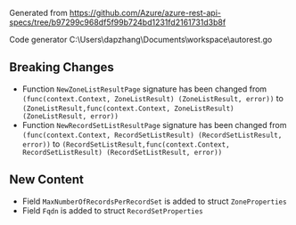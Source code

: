 
Generated from https://github.com/Azure/azure-rest-api-specs/tree/b97299c968df5f99b724bd1231fd2161731d3b8f

Code generator C:\Users\dapzhang\Documents\workspace\autorest.go

## Breaking Changes

- Function `NewZoneListResultPage` signature has been changed from `(func(context.Context, ZoneListResult) (ZoneListResult, error))` to `(ZoneListResult,func(context.Context, ZoneListResult) (ZoneListResult, error))`
- Function `NewRecordSetListResultPage` signature has been changed from `(func(context.Context, RecordSetListResult) (RecordSetListResult, error))` to `(RecordSetListResult,func(context.Context, RecordSetListResult) (RecordSetListResult, error))`

## New Content

- Field `MaxNumberOfRecordsPerRecordSet` is added to struct `ZoneProperties`
- Field `Fqdn` is added to struct `RecordSetProperties`

